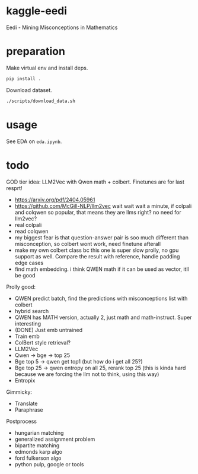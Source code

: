 # kaggle-eedi
Eedi - Mining Misconceptions in Mathematics

# preparation
Make virtual env and install deps.
```bash
pip install .
```

Download dataset.
```bash
./scripts/download_data.sh
```

# usage
See EDA on `eda.ipynb`.

# todo
GOD tier idea: LLM2Vec with Qwen math + colbert. Finetunes are for last resprt!
* https://arxiv.org/pdf/2404.05961
* https://github.com/McGill-NLP/llm2vec
wait wait wait a minute, if colpali and colqwen so popular, that means they are llms right? no need for llm2vec?
* real colpali
* read colqwen
* my biggest fear is that question-answer pair is soo much different than misconception, so colbert wont work, need finetune afterall
* make my own colbert class bc this one is super slow prolly, no gpu support as well. Compare the result with reference, handle padding edge cases
* find math embedding. i think QWEN math if it can be used as vector, itll be good 

Prolly good:
* QWEN predict batch, find the predictions with misconceptions list with colbert
* hybrid search
* QWEN has MATH version, actually 2, just math and math-instruct. Super interesting
* (DONE) Just emb untrained
* Train emb
* ColBert style retrieval?
* LLM2Vec
* Qwen -> bge -> top 25
* Bge top 5 -> qwen get top1 (but how do i get all 25?)
* Bge top 25 -> qwen entropy on all 25, rerank top 25 (this is kinda hard because we are forcing the llm not to think, using this way)
* Entropix

Gimmicky:
* Translate
* Paraphrase

Postprocess
* hungarian matching
* generalized assignment problem
* bipartite matching
* edmonds karp algo
* ford fulkerson algo
* python pulp, google or tools
